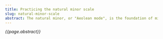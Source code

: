 ```yaml
---
title: Practicing the natural minor scale
slug: natural-minor-scale
abstract: The natural minor, or "Aeolean mode", is the foundation of minor key harmony. It's also the gateway to internalizing modes and chord/scale relationships. 
---
```


*{{page.abstract}}*
